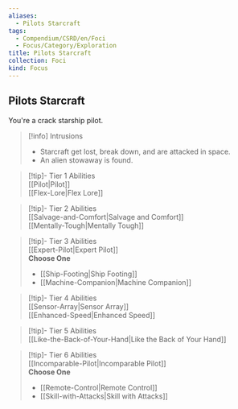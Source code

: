 ```yaml
---
aliases:
  - Pilots Starcraft
tags:
  - Compendium/CSRD/en/Foci
  - Focus/Category/Exploration
title: Pilots Starcraft
collection: Foci
kind: Focus
---
```

## Pilots Starcraft  
You're a crack starship pilot.  

>[!info] Intrusions  
>- Starcraft get lost, break down, and are attacked in space.  
>- An alien stowaway is found.  


>[!tip]- Tier 1 Abilities  
> [[Pilot|Pilot]]  
> [[Flex-Lore|Flex Lore]]  


>[!tip]- Tier 2 Abilities  
> [[Salvage-and-Comfort|Salvage and Comfort]]  
> [[Mentally-Tough|Mentally Tough]]  


>[!tip]- Tier 3 Abilities  
> [[Expert-Pilot|Expert Pilot]]  
> **Choose One**  
>- [[Ship-Footing|Ship Footing]]  
>- [[Machine-Companion|Machine Companion]]  


>[!tip]- Tier 4 Abilities  
> [[Sensor-Array|Sensor Array]]  
> [[Enhanced-Speed|Enhanced Speed]]  


>[!tip]- Tier 5 Abilities  
> [[Like-the-Back-of-Your-Hand|Like the Back of Your Hand]]  


>[!tip]- Tier 6 Abilities  
> [[Incomparable-Pilot|Incomparable Pilot]]  
> **Choose One**  
>- [[Remote-Control|Remote Control]]  
>- [[Skill-with-Attacks|Skill with Attacks]]